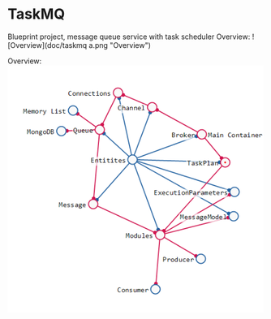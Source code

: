 TaskMQ
======

Blueprint project, message queue service with task scheduler
Overview: ![Overview](doc/taskmq a.png "Overview")

Overview: ![Entities](doc/TMQ_Entities.png "Entities")
